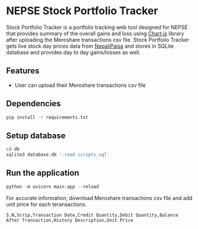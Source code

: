 # NEPSE Stock Portfolio Tracker

Stock Portfolio Tracker is a portfolio tracking web tool designed for NEPSE that provides summary of the overall gains and loss using [Chart.js](https://www.chartjs.org) library after uploading the Meroshare transactions csv file. Stock Portfoilo Tracker gets live stock day prices data from [NepaliPaisa](https://www.nepalipaisa.com/api/GetTodaySharePrice) and stores in SQLite database and provides day to day gains/losses as well.

## Features
- User can upload their Meroshare transactions csv file 
## Dependencies
```bash 
pip install -r requirements.txt
```

## Setup database
 
```bash
cd db
sqlite3 database.db '.read scripts.sql'
```
## Run the application
```powershell
python -m uvicorn main:app --reload
```

For accurate information, download Meroshare transactions csv file and add unit price for each teransactions. 
```
S.N,Scrip,Transaction Date,Credit Quantity,Debit Quantity,Balance After Transaction,History Description,Unit Price
```

